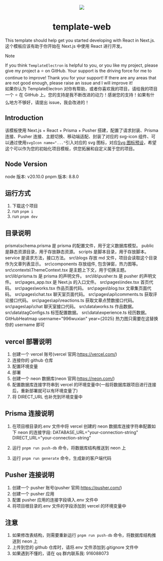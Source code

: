 <p align="center"><img src="/public/favicon.ico" /></p>

<h1 align="center">template-web</h1>

This template should help get you started developing with React in Next.js.
<br>
这个模板应该有助于你开始在 Next.js 中使用 React 进行开发。

> [!NOTE]
> If you think `TemplateElectron` is helpful to you, or you like my project, please give my project a ⭐️ on GitHub. Your support is the driving force for me to continue to improve! Thank you for your support! If there are any areas that are not good enough, please raise an issue and I will improve it!
> <br>
> 如果你认为 TemplateElectron 对你有帮助，或者你喜欢我的项目，请给我的项目一个 ⭐️ 在 GitHub 上。您的支持是我不断改进的动力！感谢您的支持！如果有什么地方不够好，请提出 issue，我会改进的！

## Introduction

该模板使用 Next.js + React + Prisma + Pusher 搭建，配置了请求封装、Prisma 连接、Pusher 连接、主题切换、移动端适配、封装了对应的 svg-icon 组件、可以通过使用`svgIcon name="..."`引入对应的 svg 图标，对应[Svg 图标预设](https://yesicon.app/logos/?lang=zh-hans)，希望这个可以作为您的初始化项目模板，供您拓展和自定义属于您的项目。

## Node Version

node 版本: v20.10.0
pnpm 版本: 8.8.0

## 运行方式

1. 下载这个项目
2. run `pnpm i`
3. run `pnpm dev`

## 目录说明

prisma\schema.prisma 是 prisma 的配置文件，用于定义数据库模型。
public 是静态资源目录，用于存放静态资源。
scripts 是脚本目录，用于存放脚本。
service 是请求方法，接口方法。
src\blogs 存放 md 文件，项目会读取这个目录作为文章列表显示。
src\components 存放组件, 包含弹窗，热力图等。
src\contexts\ThemeContext.tsx 是主题上下文，用于切换主题。
src\lib\prisma.ts 是 prisma 的声明文件。
src\lib\pusher.ts 是 pusher 的声明文件。
src\pages_app.tsx 是 Next.js 的入口文件。
src\pages\index.tsx 首页代码。
src\pages\works.tsx 作品页面代码。
src\pages\blog.tsx 文章集页面代码。
src\pages\chat.tsx 聊天室页面代码。
src\pages\api\comments.ts 获取评论接口代码。
src\pages\api\reactions.ts 获取文章点赞数接口代码。
src\pages\api\chat 聊天室接口代码。
src\data\works.ts 作品数据。
src\data\tagConfigs.ts 标签配置数据。
src\data\experience.ts 经历数据。
GitHubHeatmap username="996wuxian" year={2025} 热力图只需要在这替换你的 username 即可

## vercel 部署说明

1. 创建一个 vercel 账号(vercel 官网:https://vercel.com/)
2. 连接你的 github 仓库
3. 配置环境变量
4. 部署
5. 创建一个 neon 数据库(neon 官网:https://neon.com/)
6. 配置数据库连接字符串到 vercel 的环境变量中(一般将数据库跟项目进行连接后，重新部署就可以有环境变量了)
7. 将 DIRECT_URL 也补充到环境变量中

## Prisma 连接说明

1. 在项目根目录的.env 文件中将 vercel 创建的 neon 数据库连接字符串配置如下 neon 的连接字段:
   DATABASE_URL="your-connection-string"
   DIRECT_URL="your-connection-string"

2. 运行 `pnpm run push-db` 命令，将数据库结构推送到 neon 上
3. 运行 `pnpm run generate` 命令，生成新的客户端代码

## Pusher 连接说明

1. 创建一个 pusher 账号(pusher 官网:https://pusher.com/)
2. 创建一个 pusher 应用
3. 配置 pusher 应用的连接字段填入.env 文件中
4. 将项目根目录的.env 文件的字段添加到 vercel 的环境变量中

## 注意

1. 如果修改表结构，则需要重新运行 `pnpm run push-db` 命令，将数据库结构推送到 neon 上
2. 上传到您的 github 仓库时，请将.env 文件添加到.gitignore 文件中
3. 如果遇到不懂的，请在 qq 群内联系我: 916088073
